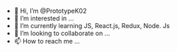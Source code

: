 - 👋 Hi, I’m @PrototypeK02
- 👀 I’m interested in ...
- 🌱 I’m currently learning JS, React.js, Redux, Node. Js
- 💞️ I’m looking to collaborate on ...
- 📫 How to reach me ...

<!---
PrototypeK02/PrototypeK02 is a ✨ special ✨ repository because its `README.md` (this file) appears on your GitHub profile.
You can click the Preview link to take a look at your changes.
--->
